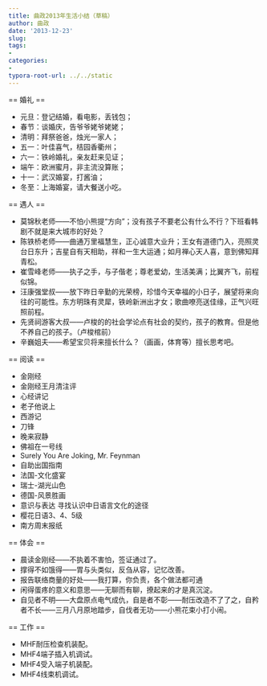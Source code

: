 ```yaml
---
title: 曲政2013年生活小结（草稿）
author: 曲政
date: '2013-12-23'
slug: 
tags:
- 
categories:
- 
typora-root-url: ../../static
---
```


== 婚礼 ==

* 元旦：登记结婚，看电影，丢钱包；
* 春节：谈婚庆，告爷爷姥爷姥姥；
* 清明：拜祭爸爸，烛光一家人；
* 五一：叶佳喜气，桔园香衢州；
* 六一：铁岭婚礼，亲友赶来见证；
* 端午：欧洲蜜月，非主流没算账；
* 十一：武汉婚宴，打酱油；
* 冬至：上海婚宴，请大餐送小吃。

== 遇人 ==
* 莫锦秋老师——不怕小熊提“方向”；没有孩子不要老公有什么不行？下班看韩剧不就是来大城市的好处？
* 陈铁桥老师——曲通万里福慧生，正心诚意大业升；王女有道德门入，亮照灵台日东升；吉星自有天相助，祥和一生大运通；如月禅心天人喜，意到佛知拜青松。
* 崔雪峰老师——执子之手，与子偕老；尊老爱幼，生活美满；比翼齐飞，前程似锦。
* 汪康强堂叔——放下昨日辛勤的光荣榜，珍惜今天幸福的小日子，展望将来向往的可能性。东方明珠有灵犀，铁岭新洲出才女；歌曲嘹亮送佳缘，正气兴旺照前程。
* 先贤祠游客大叔——卢梭的的社会学论点有社会的契约，孩子的教育。但是他不养自己的孩子。（卢梭棺前）
* 辛巍姐夫——希望宝贝将来擅长什么？（画画，体育等）擅长思考吧。

== 阅读 ==
* 金刚经
* 金刚经王月清注评
* 心经讲记
* 老子他说上
* 西游记
* 刀锋
* 晚来寂静
* 佛祖在一号线
* Surely You Are Joking, Mr. Feynman
* 自助出国指南
* 法国-文化盛宴
* 瑞士-湖光山色
* 德国-风景胜画
* 意识与表达 寻找认识中日语言文化的途径
* 樱花日语3、4、5级
* 南方周末报纸

== 体会 ==
* 晨读金刚经——不执着不害怕，签证通过了。
* 撑得不如饿得——胃与头类似，反刍从容，记忆改善。
* 报告联络商量的好处——我打算，你负责，各个做法都可通
* 闲得蛋疼的意义和意思——无聊而有聊，撩起来的才是真沉淀。
* 自见者不明——大盘原点电气成仇，自是者不彰——耐压改造不了了之，自矜者不长——三月八月原地踏步，自伐者无功——小熊花束小打小闹。

== 工作 ==
* MHF耐压检查机装配。
* MHF4端子插入机调试。
* MHF4受入端子机装配。
* MHF4线束机调试。